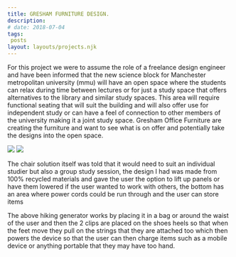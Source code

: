 ```yaml
---
title: GRESHAM FURNITURE DESIGN.
description: 
# date: 2018-07-04
tags:
 posts
layout: layouts/projects.njk
---
```


For this project we were to assume the role of a freelance design engineer and have been informed that the new science block for Manchester metropolitan university (mmu) will have an open space where the students can relax during time between lectures or for just a study space that offers alternatives to the library and similar study spaces. This area will require functional seating that will suit the building and will also offer use for independent study or can have a feel of connection to other members of the university making it a joint study space. Gresham Office Furniture are creating the furniture and want to see what is on offer and potentially take the designs into the open space.

<div class="project-image-container">
<img src="../../img/projects/GreshamChairFinalRender.png" class="project-image" />
<img src="../../img/projects/GreshamChairDesign.png" class="project-image"  />
</div>


The chair solution itself was told that it would need to suit an individual studier but also a group study session, the design I had was made from 100% recycled materials and gave the user the option to lift up panels or have them lowered if the user wanted to work with others, the bottom has an area where power cords could be run through and the user can store items


The above hiking generator works by placing it in a bag or around the waist of the user and then the 2 clips are placed on the shoes heels so that when the feet move they pull on the strings that they are attached too which then powers the device so that the user can then charge items such as a mobile device or anything portable that they may have too hand.
